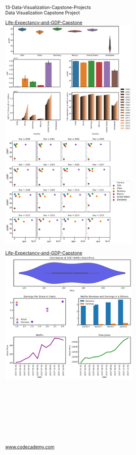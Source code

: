 

<p>13-Data-Visualization-Capstone-Projects</br>
Data Visualization Capstone Project</p>


<div style="float:left">
<a href="Life-Expectancy-and-GDP-Capstone">
Life-Expectancy-and-GDP-Capstone</br>
<img src="Life-Expectancy-and-GDP-Capstone/img/overview_plot.png" alt="img" width="400px">
<img src="Life-Expectancy-and-GDP-Capstone/img/GDP_LEABY.png" alt="img" width="400px" "></a></br></br>

<a href="Netflix-Stock-Visualizations">
Life-Expectancy-and-GDP-Capstone</br>
<img src=Netflix-Stock-Visualizations/netflix_visualizations_project.png" alt="img" width="400px" "></a></br></br>

</br></br></br></br></br></br></br></br></br></br>
www.codecademy.com

